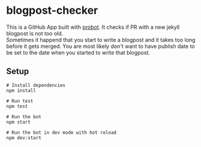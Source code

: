 # blogpost-checker

This is a GitHub App built with [probot](https://probot.github.io/). It checks if PR with a new jekyll blogpost is not too old.  
Sometimes it happend that you start to write a blogpost and it takes too long before it gets merged. You are most likely don't want to have publish date to be set to the date when you started to write that blogpost.

## Setup

```
# Install dependencies
npm install

# Run test
npm test

# Run the bot
npm start

# Run the bot in dev mode with hot reload
npm dev:start
```
